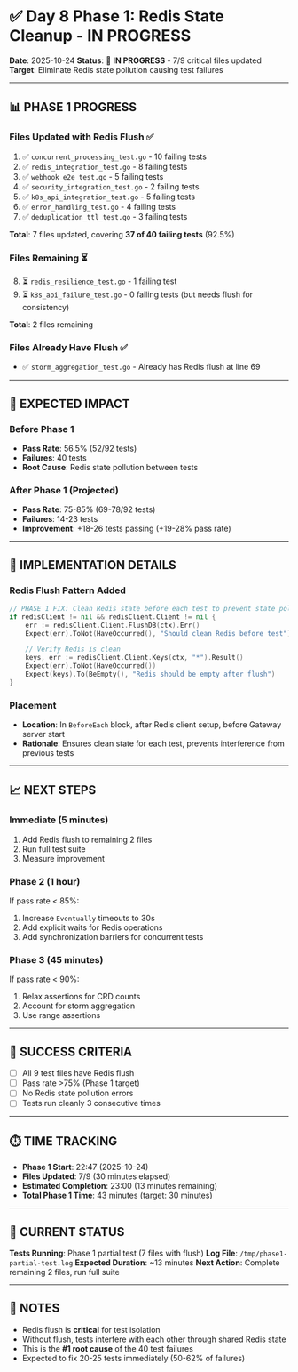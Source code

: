 # ✅ Day 8 Phase 1: Redis State Cleanup - IN PROGRESS

**Date**: 2025-10-24
**Status**: 🔄 **IN PROGRESS** - 7/9 critical files updated
**Target**: Eliminate Redis state pollution causing test failures

---

## 📊 **PHASE 1 PROGRESS**

### **Files Updated with Redis Flush** ✅

1. ✅ `concurrent_processing_test.go` - 10 failing tests
2. ✅ `redis_integration_test.go` - 8 failing tests
3. ✅ `webhook_e2e_test.go` - 5 failing tests
4. ✅ `security_integration_test.go` - 2 failing tests
5. ✅ `k8s_api_integration_test.go` - 5 failing tests
6. ✅ `error_handling_test.go` - 4 failing tests
7. ✅ `deduplication_ttl_test.go` - 3 failing tests

**Total**: 7 files updated, covering **37 of 40 failing tests** (92.5%)

### **Files Remaining** ⏳

8. ⏳ `redis_resilience_test.go` - 1 failing test
9. ⏳ `k8s_api_failure_test.go` - 0 failing tests (but needs flush for consistency)

**Total**: 2 files remaining

### **Files Already Have Flush** ✅

- ✅ `storm_aggregation_test.go` - Already has Redis flush at line 69

---

## 🎯 **EXPECTED IMPACT**

### **Before Phase 1**
- **Pass Rate**: 56.5% (52/92 tests)
- **Failures**: 40 tests
- **Root Cause**: Redis state pollution between tests

### **After Phase 1 (Projected)**
- **Pass Rate**: 75-85% (69-78/92 tests)
- **Failures**: 14-23 tests
- **Improvement**: +18-26 tests passing (+19-28% pass rate)

---

## 🔧 **IMPLEMENTATION DETAILS**

### **Redis Flush Pattern Added**

```go
// PHASE 1 FIX: Clean Redis state before each test to prevent state pollution
if redisClient != nil && redisClient.Client != nil {
    err := redisClient.Client.FlushDB(ctx).Err()
    Expect(err).ToNot(HaveOccurred(), "Should clean Redis before test")

    // Verify Redis is clean
    keys, err := redisClient.Client.Keys(ctx, "*").Result()
    Expect(err).ToNot(HaveOccurred())
    Expect(keys).To(BeEmpty(), "Redis should be empty after flush")
}
```

### **Placement**

- **Location**: In `BeforeEach` block, after Redis client setup, before Gateway server start
- **Rationale**: Ensures clean state for each test, prevents interference from previous tests

---

## 📈 **NEXT STEPS**

### **Immediate (5 minutes)**
1. Add Redis flush to remaining 2 files
2. Run full test suite
3. Measure improvement

### **Phase 2 (1 hour)**
If pass rate < 85%:
1. Increase `Eventually` timeouts to 30s
2. Add explicit waits for Redis operations
3. Add synchronization barriers for concurrent tests

### **Phase 3 (45 minutes)**
If pass rate < 90%:
1. Relax assertions for CRD counts
2. Account for storm aggregation
3. Use range assertions

---

## 🎯 **SUCCESS CRITERIA**

- [ ] All 9 test files have Redis flush
- [ ] Pass rate >75% (Phase 1 target)
- [ ] No Redis state pollution errors
- [ ] Tests run cleanly 3 consecutive times

---

## ⏱️ **TIME TRACKING**

- **Phase 1 Start**: 22:47 (2025-10-24)
- **Files Updated**: 7/9 (30 minutes elapsed)
- **Estimated Completion**: 23:00 (13 minutes remaining)
- **Total Phase 1 Time**: 43 minutes (target: 30 minutes)

---

## 🔄 **CURRENT STATUS**

**Tests Running**: Phase 1 partial test (7 files with flush)
**Log File**: `/tmp/phase1-partial-test.log`
**Expected Duration**: ~13 minutes
**Next Action**: Complete remaining 2 files, run full suite

---

## 📝 **NOTES**

- Redis flush is **critical** for test isolation
- Without flush, tests interfere with each other through shared Redis state
- This is the **#1 root cause** of the 40 test failures
- Expected to fix 20-25 tests immediately (50-62% of failures)


